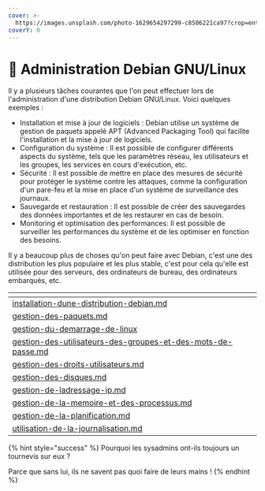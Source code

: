 ```yaml
---
cover: >-
  https://images.unsplash.com/photo-1629654297299-c8506221ca97?crop=entropy&cs=tinysrgb&fm=jpg&ixid=MnwxOTcwMjR8MHwxfHNlYXJjaHwxfHxsaW51eHxlbnwwfHx8fDE2NzQ4MzU0NTk&ixlib=rb-4.0.3&q=80
coverY: 0
---
```


# 🧰 Administration Debian GNU/Linux

Il y a plusieurs tâches courantes que l'on peut effectuer lors de l'administration d'une distribution Debian GNU/Linux. Voici quelques exemples :

* Installation et mise à jour de logiciels : Debian utilise un système de gestion de paquets appelé APT (Advanced Packaging Tool) qui facilite l'installation et la mise à jour de logiciels.
* Configuration du système : Il est possible de configurer différents aspects du système, tels que les paramètres réseau, les utilisateurs et les groupes, les services en cours d'exécution, etc.
* Sécurité : Il est possible de mettre en place des mesures de sécurité pour protéger le système contre les attaques, comme la configuration d'un pare-feu et la mise en place d'un système de surveillance des journaux.
* Sauvegarde et restauration : Il est possible de créer des sauvegardes des données importantes et de les restaurer en cas de besoin.
* Monitoring et optimisation des performances: Il est possible de surveiller les performances du système et de les optimiser en fonction des besoins.

Il y a beaucoup plus de choses qu'on peut faire avec Debian, c'est une des distribution les plus populaire et les plus stable, c'est pour cela qu'elle est utilisée pour des serveurs, des ordinateurs de bureau, des ordinateurs embarqués, etc.

<table data-view="cards"><thead><tr><th data-card-target data-type="content-ref"></th></tr></thead><tbody><tr><td><a href="installation-dune-distribution-debian.md">installation-dune-distribution-debian.md</a></td></tr><tr><td><a href="gestion-des-paquets.md">gestion-des-paquets.md</a></td></tr><tr><td><a href="gestion-du-demarrage-de-linux/">gestion-du-demarrage-de-linux</a></td></tr><tr><td><a href="gestion-des-utilisateurs-des-groupes-et-des-mots-de-passe.md">gestion-des-utilisateurs-des-groupes-et-des-mots-de-passe.md</a></td></tr><tr><td><a href="gestion-des-droits-utilisateurs.md">gestion-des-droits-utilisateurs.md</a></td></tr><tr><td><a href="gestion-des-disques.md">gestion-des-disques.md</a></td></tr><tr><td><a href="gestion-de-ladressage-ip.md">gestion-de-ladressage-ip.md</a></td></tr><tr><td><a href="gestion-de-la-memoire-et-des-processus.md">gestion-de-la-memoire-et-des-processus.md</a></td></tr><tr><td><a href="gestion-de-la-planification.md">gestion-de-la-planification.md</a></td></tr><tr><td><a href="utilisation-de-la-journalisation.md">utilisation-de-la-journalisation.md</a></td></tr></tbody></table>

{% hint style="success" %}
Pourquoi les sysadmins ont-ils toujours un tournevis sur eux ?

Parce que sans lui, ils ne savent pas quoi faire de leurs mains !
{% endhint %}
